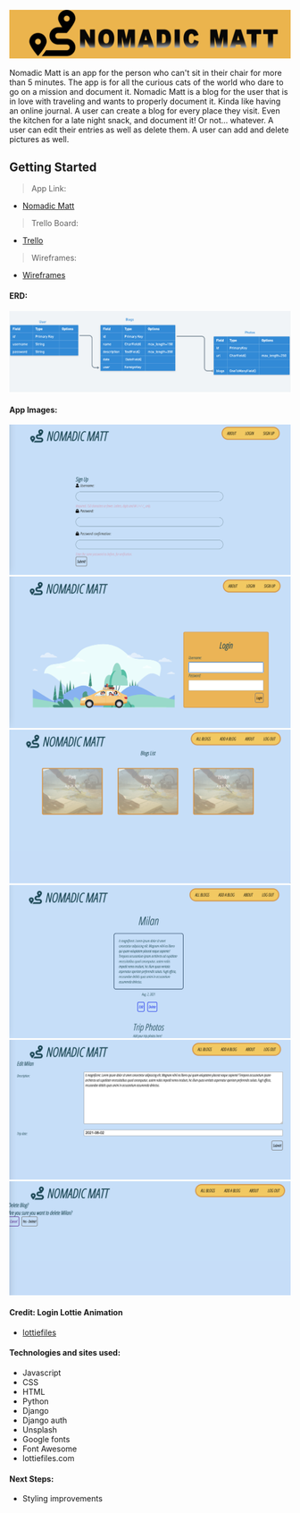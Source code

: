 ![](main_app/images/../static/images/nmBanner.jpg)

Nomadic Matt is an app for the person who can't sit in their chair for more than 5 minutes. The app is for all the curious cats of the world who dare to go on a mission and document it. 
Nomadic Matt is a blog for the user that is in love with traveling and wants to properly document it. Kinda like having an online journal. A user can create a blog for every place they visit. Even the kitchen for a late night snack, and document it! Or not... whatever. A user can edit their entries as well as delete them. A user can add and delete pictures as well. 

## Getting Started

>App Link:
- [Nomadic Matt](https://sjstravelblog.herokuapp.com/)

>Trello Board:
- [Trello](https://trello.com/b/DzsIG06x/sjtravels)

>Wireframes:
- [Wireframes](https://whimsical.com/sjtravels-wireframe-erd-Ecthbv1uKrsMkZuG1CTQpe)

#### ERD:
![](main_app/images/../static/images/erd.png)

#### App Images:
![](main_app/images/../static/images/Signup.png)
![](main_app/images/../static/images/Login-page.png)
![](main_app/images/../static/images/index.png)
![](main_app/images/../static/images/detail.png)
![](main_app/images/../static/images/Edit.png)
![](main_app/images/../static/images/Delete.png)


#### Credit: Login Lottie Animation
- [lottiefiles](https://lottiefiles.com/46541-nature-visite-travel)
  

#### Technologies and sites used:
- Javascript
- CSS
- HTML
- Python
- Django
- Django auth
- Unsplash
- Google fonts
- Font Awesome
- lottiefiles.com

#### Next Steps:
- Styling improvements

